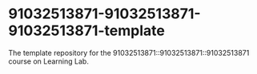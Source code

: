 # 91032513871-91032513871-91032513871-template
The template repository for the 91032513871::91032513871::91032513871 course on Learning Lab.
